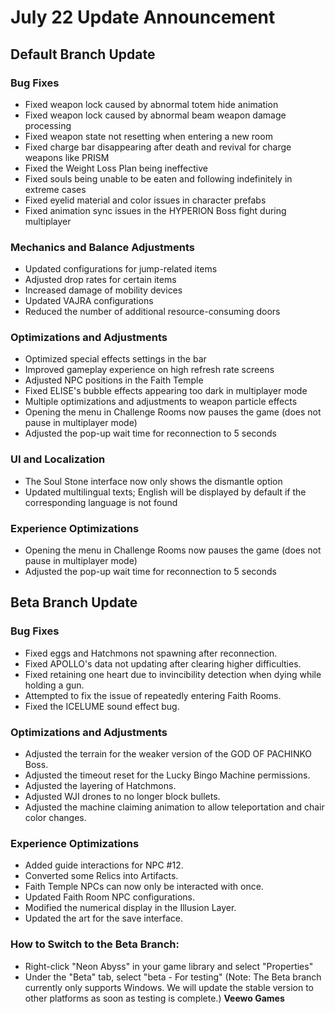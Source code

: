 # July 22 Update Announcement

## Default Branch Update

### Bug Fixes

* Fixed weapon lock caused by abnormal totem hide animation
* Fixed weapon lock caused by abnormal beam weapon damage processing
* Fixed weapon state not resetting when entering a new room
* Fixed charge bar disappearing after death and revival for charge weapons like PRISM
* Fixed the Weight Loss Plan being ineffective
* Fixed souls being unable to be eaten and following indefinitely in extreme cases
* Fixed eyelid material and color issues in character prefabs
* Fixed animation sync issues in the HYPERION Boss fight during multiplayer
### Mechanics and Balance Adjustments

* Updated configurations for jump-related items
* Adjusted drop rates for certain items
* Increased damage of mobility devices
* Updated VAJRA configurations
* Reduced the number of additional resource-consuming doors
### Optimizations and Adjustments

* Optimized special effects settings in the bar
* Improved gameplay experience on high refresh rate screens
* Adjusted NPC positions in the Faith Temple
* Fixed ELISE's bubble effects appearing too dark in multiplayer mode
* Multiple optimizations and adjustments to weapon particle effects
* Opening the menu in Challenge Rooms now pauses the game (does not pause in multiplayer mode)
* Adjusted the pop-up wait time for reconnection to 5 seconds
### UI and Localization

* The Soul Stone interface now only shows the dismantle option
* Updated multilingual texts; English will be displayed by default if the corresponding language is not found
### Experience Optimizations

* Opening the menu in Challenge Rooms now pauses the game (does not pause in multiplayer mode)
* Adjusted the pop-up wait time for reconnection to 5 seconds
## Beta Branch Update

### Bug Fixes

* Fixed eggs and Hatchmons not spawning after reconnection.
* Fixed APOLLO's data not updating after clearing higher difficulties.
* Fixed retaining one heart due to invincibility detection when dying while holding a gun.
* Attempted to fix the issue of repeatedly entering Faith Rooms.
* Fixed the ICELUME sound effect bug.
### **Optimizations and Adjustments**

* Adjusted the terrain for the weaker version of the GOD OF PACHINKO Boss.
* Adjusted the timeout reset for the Lucky Bingo Machine permissions.
* Adjusted the layering of Hatchmons.
* Adjusted WJI drones to no longer block bullets.
* Adjusted the machine claiming animation to allow teleportation and chair color changes.
### **Experience Optimizations**

* Added guide interactions for NPC #12.
* Converted some Relics into Artifacts.
* Faith Temple NPCs can now only be interacted with once.
* Updated Faith Room NPC configurations.
* Modified the numerical display in the Illusion Layer.
* Updated the art for the save interface.
### How to Switch to the Beta Branch:

* Right-click "Neon Abyss" in your game library and select "Properties"
* Under the "Beta" tab, select "beta - For testing"
(Note: The Beta branch currently only supports Windows. We will update the stable version to other platforms as soon as testing is complete.)
**Veewo Games**

